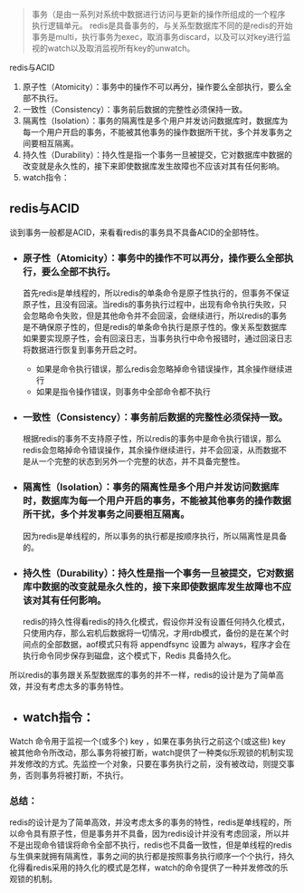 >事务（是由一系列对系统中数据进行访问与更新的操作所组成的一个程序 执行逻辑单元。
>redis是具备事务的，与关系型数据库不同的是redis的开始事务是multi，执行事务为exec，取消事务discard，以及可以对key进行监视的watch以及取消监视所有key的unwatch。

redis与ACID

1. 原子性（Atomicity）：事务中的操作不可以再分，操作要么全部执行，要么全部不执行。
2. 一致性（Consistency）：事务前后数据的完整性必须保持一致。
3. 隔离性（Isolation）：事务的隔离性是多个用户并发访问数据库时，数据库为每一个用户开启的事务，不能被其他事务的操作数据所干扰，多个并发事务之间要相互隔离。
4. 持久性（Durability）：持久性是指一个事务一旦被提交，它对数据库中数据的改变就是永久性的，接下来即使数据库发生故障也不应该对其有任何影响。
5. watch指令：


## redis与ACID
谈到事务一般都是ACID，来看看redis的事务具不具备ACID的全部特性。



* ### 原子性（Atomicity）：事务中的操作不可以再分，操作要么全部执行，要么全部不执行。

	首先redis是单线程的，所以redis的单条命令是原子性执行的，但事务不保证原子性，且没有回滚。当redis的事务执行过程中，出现有命令执行失败，只会忽略命令失败，但是其他命令并不会回滚，会继续进行，所以redis的事务是不确保原子性的，但是redis的单条命令执行是原子性的。像关系型数据库如果要实现原子性，会有回滚日志，当事务执行中命令报错时，通过回滚日志将数据进行恢复到事务开启之时。
	* 如果是命令执行错误，那么redis会忽略掉命令错误操作，其余操作继续进行
	* 如果是指令操作错误，则事务中全部命令都不执行


* ### 一致性（Consistency）：事务前后数据的完整性必须保持一致。
	根据redis的事务不支持原子性，所以redis的事务中是命令执行错误，那么redis会忽略掉命令错误操作，其余操作继续进行，并不会回滚，从而数据不是从一个完整的状态到另外一个完整的状态，并不具备完整性。



* ### 隔离性（Isolation）：事务的隔离性是多个用户并发访问数据库时，数据库为每一个用户开启的事务，不能被其他事务的操作数据所干扰，多个并发事务之间要相互隔离。
	因为redis是单线程的，所以事务的执行都是按顺序执行，所以隔离性是具备的。



* ### 持久性（Durability）：持久性是指一个事务一旦被提交，它对数据库中数据的改变就是永久性的，接下来即使数据库发生故障也不应该对其有任何影响。
	redis的持久性得看redis的持久化模式，假设你并没有设置任何持久化模式，只使用内存，那么宕机后数据将一切情况，才用rdb模式，备份的是在某个时间点的全部数据，aof模式只有将 appendfsync 设置为 always，程序才会在执行命令同步保存到磁盘，这个模式下，Redis 具备持久化。

所以redis的事务跟关系型数据库的事务的并不一样，redis的设计是为了简单高效，并没有考虑太多的事务特性。

* ## watch指令：
Watch 命令用于监视一个(或多个) key ，如果在事务执行之前这个(或这些) key 被其他命令所改动，那么事务将被打断，watch提供了一种类似乐观锁的机制实现并发修改的方式。先监控一个对象，只要在事务执行之前，没有被改动，则提交事务，否则事务将被打断，不执行。



### 总结：

redis的设计是为了简单高效，并没考虑太多的事务的特性，redis是单线程的，所以命令具有原子性，但是事务并不具备，因为redis设计并没有考虑回滚，所以并不是出现命令错误将命令全部不执行，redis也不具备一致性，但是单线程的redis与生俱来就拥有隔离性，事务之间的执行都是按照事务执行顺序一个个执行，持久化得看redis采用的持久化的模式是怎样，watch的命令提供了一种并发修改的乐观锁的机制。



